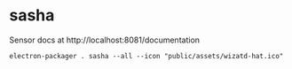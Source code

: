 # sasha

Sensor docs at http://localhost:8081/documentation

`electron-packager . sasha --all --icon "public/assets/wizatd-hat.ico"`
